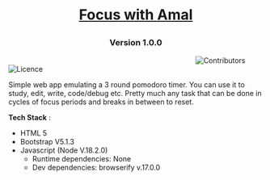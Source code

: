 
 # <p align="center" style="color:black">  [Focus with Amal](https://focuswithamal.netlify.app/) </p>


### <p align="center"> Version 1.0.0 </p>

 &nbsp;&nbsp;&nbsp;&nbsp;&nbsp;&nbsp;&nbsp;&nbsp;&nbsp;&nbsp;&nbsp;&nbsp;&nbsp;&nbsp;&nbsp;&nbsp;&nbsp;&nbsp;&nbsp;&nbsp;&nbsp;&nbsp;&nbsp;&nbsp;&nbsp;&nbsp;&nbsp;&nbsp;&nbsp;&nbsp;&nbsp;&nbsp;&nbsp;&nbsp;&nbsp;&nbsp;&nbsp;&nbsp;&nbsp;&nbsp;&nbsp;&nbsp;&nbsp;&nbsp;&nbsp;&nbsp;&nbsp;&nbsp;&nbsp;&nbsp;&nbsp;&nbsp;&nbsp;&nbsp;&nbsp;&nbsp;&nbsp;&nbsp;&nbsp;&nbsp;&nbsp;&nbsp;&nbsp;&nbsp;&nbsp;&nbsp;&nbsp;&nbsp;&nbsp;&nbsp;&nbsp;&nbsp;&nbsp;&nbsp;&nbsp;&nbsp;&nbsp;&nbsp;&nbsp;&nbsp;&nbsp;&nbsp;&nbsp;&nbsp;&nbsp;&nbsp;&nbsp;&nbsp;&nbsp;&nbsp;&nbsp;&nbsp;&nbsp;&nbsp;![Contributors](https://img.shields.io/github/contributors/amalmajeed/focuswithamal?style=plastic) ![Licence](https://img.shields.io/github/license/amalmajeed/focuswithamal)


<p align="center">

Simple web app emulating a 3 round pomodoro timer. You can use it to study, edit, write, code/debug etc. Pretty much any task that can be done in cycles of focus periods and breaks in between to reset. 
 
 **Tech Stack** : 
 
 - HTML 5
 - Bootstrap V5.1.3
 - Javascript (Node V.18.2.0)
     * Runtime dependencies: None
     * Dev dependencies: browserify v.17.0.0

</p>


